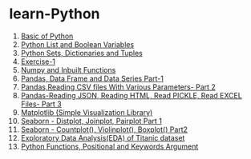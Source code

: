 # learn-Python

1. [Basic of Python](https://github.com/masrufjaman/learn-Python/blob/main/Basic%20of%20Python.ipynb)
2. [Python List and Boolean Variables](https://github.com/masrufjaman/learn-Python/blob/main/Python%20List%20and%20Boolean%20Variables.ipynb)
3. [Python Sets, Dictionaries and Tuples](https://github.com/masrufjaman/learn-Python/blob/main/Python%20Sets%2C%20Dictionaries%20and%20Tuples.ipynb)
4. [Exercise-1](https://github.com/masrufjaman/learn-Python/blob/main/Exercise-1.ipynb)
5. [Numpy and Inbuilt Functions](https://github.com/masrufjaman/learn-Python/blob/main/Numpy%20and%20Inbuilt%20Functions.ipynb)
6. [Pandas, Data Frame and Data Series Part-1](https://github.com/masrufjaman/learn-Python/blob/main/Pandas%2C%20Data%20Frame%20and%20Data%20Series%20Part-1.ipynb)
7. [Pandas,Reading CSV files With Various Parameters- Part 2](https://github.com/masrufjaman/learn-Python/blob/main/Pandas%2CReading%20CSV%20files%20With%20Various%20Parameters-%20Part%202.ipynb)
8. [Pandas-Reading JSON, Reading HTML, Read PICKLE, Read EXCEL Files- Part 3](https://github.com/masrufjaman/learn-Python/blob/main/Pandas-Reading%20JSON%2C%20Reading%20HTML%2C%20Read%20PICKLE%2C%20Read%20EXCEL%20Files-%20Part%203.ipynb)
9. [Matplotlib (Simple Visualization Library)](https://github.com/masrufjaman/learn-Python/blob/main/Matplotlib%20(Simple%20Visualization%20Library).ipynb)
10. [Seaborn - Distplot, Joinplot, Pairplot Part 1](https://github.com/masrufjaman/learn-Python/blob/main/Seaborn%20-%20Distplot%2C%20Joinplot%2C%20Pairplot%20Part%201.ipynb)
11. [Seaborn - Countplot(), Violinplot(), Boxplot() Part2](https://github.com/masrufjaman/learn-Python/blob/main/Seaborn%20-%20Countplot()%2C%20Violinplot()%2C%20Boxplot()%20Part2.ipynb)
12. [Exploratory Data Analysis(EDA) of Titanic dataset](https://github.com/masrufjaman/learn-Python/blob/main/Exploratory%20Data%20Analysis(EDA)%20of%20Titanic%20dataset.ipynb)
13. [Python Functions, Positional and Keywords Argument](https://github.com/masrufjaman/learn-Python/blob/main/Python%20Functions%2C%20Positional%20and%20Keywords%20Arguments.ipynb)